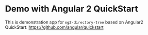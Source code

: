 # Demo with Angular 2 QuickStart

This is demonstration app for `ng2-directory-tree` based on Angular2 QuickStart: https://github.com/angular/quickstart

